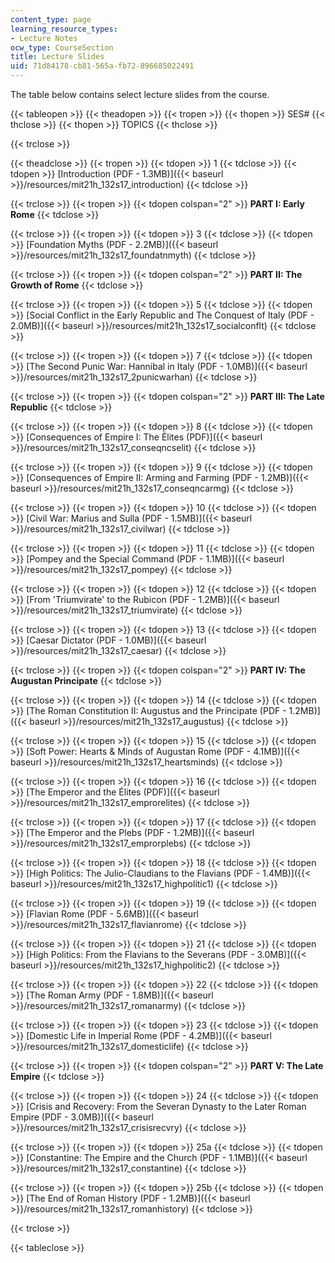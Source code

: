 ```yaml
---
content_type: page
learning_resource_types:
- Lecture Notes
ocw_type: CourseSection
title: Lecture Slides
uid: 71d84178-cb81-565a-fb72-896685022491
---
```


The table below contains select lecture slides from the course.

{{< tableopen >}}
{{< theadopen >}}
{{< tropen >}}
{{< thopen >}}
SES#
{{< thclose >}}
{{< thopen >}}
TOPICS
{{< thclose >}}

{{< trclose >}}

{{< theadclose >}}
{{< tropen >}}
{{< tdopen >}}
1
{{< tdclose >}}
{{< tdopen >}}
[Introduction (PDF - 1.3MB)]({{< baseurl >}}/resources/mit21h_132s17_introduction)
{{< tdclose >}}

{{< trclose >}}
{{< tropen >}}
{{< tdopen colspan="2" >}}
**PART I: Early Rome**
{{< tdclose >}}

{{< trclose >}}
{{< tropen >}}
{{< tdopen >}}
3
{{< tdclose >}}
{{< tdopen >}}
[Foundation Myths (PDF - 2.2MB)]({{< baseurl >}}/resources/mit21h_132s17_foundatnmyth)
{{< tdclose >}}

{{< trclose >}}
{{< tropen >}}
{{< tdopen colspan="2" >}}
**PART II: The Growth of Rome**
{{< tdclose >}}

{{< trclose >}}
{{< tropen >}}
{{< tdopen >}}
5
{{< tdclose >}}
{{< tdopen >}}
[Social Conflict in the Early Republic and The Conquest of Italy (PDF - 2.0MB)]({{< baseurl >}}/resources/mit21h_132s17_socialconflt)
{{< tdclose >}}

{{< trclose >}}
{{< tropen >}}
{{< tdopen >}}
7
{{< tdclose >}}
{{< tdopen >}}
[The Second Punic War: Hannibal in Italy (PDF - 1.0MB)]({{< baseurl >}}/resources/mit21h_132s17_2punicwarhan)
{{< tdclose >}}

{{< trclose >}}
{{< tropen >}}
{{< tdopen colspan="2" >}}
**PART III: The Late Republic**
{{< tdclose >}}

{{< trclose >}}
{{< tropen >}}
{{< tdopen >}}
8
{{< tdclose >}}
{{< tdopen >}}
[Consequences of Empire I: The Élites (PDF)]({{< baseurl >}}/resources/mit21h_132s17_conseqncselit)
{{< tdclose >}}

{{< trclose >}}
{{< tropen >}}
{{< tdopen >}}
9
{{< tdclose >}}
{{< tdopen >}}
[Consequences of Empire II: Arming and Farming (PDF - 1.2MB)]({{< baseurl >}}/resources/mit21h_132s17_conseqncarmg)
{{< tdclose >}}

{{< trclose >}}
{{< tropen >}}
{{< tdopen >}}
10
{{< tdclose >}}
{{< tdopen >}}
[Civil War: Marius and Sulla (PDF - 1.5MB)]({{< baseurl >}}/resources/mit21h_132s17_civilwar)
{{< tdclose >}}

{{< trclose >}}
{{< tropen >}}
{{< tdopen >}}
11
{{< tdclose >}}
{{< tdopen >}}
[Pompey and the Special Command (PDF - 1.1MB)]({{< baseurl >}}/resources/mit21h_132s17_pompey)
{{< tdclose >}}

{{< trclose >}}
{{< tropen >}}
{{< tdopen >}}
12
{{< tdclose >}}
{{< tdopen >}}
[From 'Triumvirate' to the Rubicon (PDF - 1.2MB)]({{< baseurl >}}/resources/mit21h_132s17_triumvirate)
{{< tdclose >}}

{{< trclose >}}
{{< tropen >}}
{{< tdopen >}}
13
{{< tdclose >}}
{{< tdopen >}}
[Caesar Dictator (PDF - 1.0MB)]({{< baseurl >}}/resources/mit21h_132s17_caesar)
{{< tdclose >}}

{{< trclose >}}
{{< tropen >}}
{{< tdopen colspan="2" >}}
**PART IV: The Augustan Principate**
{{< tdclose >}}

{{< trclose >}}
{{< tropen >}}
{{< tdopen >}}
14
{{< tdclose >}}
{{< tdopen >}}
[The Roman Constitution II: Augustus and the Principate (PDF - 1.2MB)]({{< baseurl >}}/resources/mit21h_132s17_augustus)
{{< tdclose >}}

{{< trclose >}}
{{< tropen >}}
{{< tdopen >}}
15
{{< tdclose >}}
{{< tdopen >}}
[Soft Power: Hearts & Minds of Augustan Rome (PDF - 4.1MB)]({{< baseurl >}}/resources/mit21h_132s17_heartsminds)
{{< tdclose >}}

{{< trclose >}}
{{< tropen >}}
{{< tdopen >}}
16
{{< tdclose >}}
{{< tdopen >}}
[The Emperor and the Élites (PDF)]({{< baseurl >}}/resources/mit21h_132s17_emprorelites)
{{< tdclose >}}

{{< trclose >}}
{{< tropen >}}
{{< tdopen >}}
17
{{< tdclose >}}
{{< tdopen >}}
[The Emperor and the Plebs (PDF - 1.2MB)]({{< baseurl >}}/resources/mit21h_132s17_emprorplebs)
{{< tdclose >}}

{{< trclose >}}
{{< tropen >}}
{{< tdopen >}}
18
{{< tdclose >}}
{{< tdopen >}}
[High Politics: The Julio-Claudians to the Flavians (PDF - 1.4MB)]({{< baseurl >}}/resources/mit21h_132s17_highpolitic1)
{{< tdclose >}}

{{< trclose >}}
{{< tropen >}}
{{< tdopen >}}
19
{{< tdclose >}}
{{< tdopen >}}
[Flavian Rome (PDF - 5.6MB)]({{< baseurl >}}/resources/mit21h_132s17_flavianrome)
{{< tdclose >}}

{{< trclose >}}
{{< tropen >}}
{{< tdopen >}}
21
{{< tdclose >}}
{{< tdopen >}}
[High Politics: From the Flavians to the Severans (PDF - 3.0MB)]({{< baseurl >}}/resources/mit21h_132s17_highpolitic2)
{{< tdclose >}}

{{< trclose >}}
{{< tropen >}}
{{< tdopen >}}
22
{{< tdclose >}}
{{< tdopen >}}
[The Roman Army (PDF - 1.8MB)]({{< baseurl >}}/resources/mit21h_132s17_romanarmy)
{{< tdclose >}}

{{< trclose >}}
{{< tropen >}}
{{< tdopen >}}
23
{{< tdclose >}}
{{< tdopen >}}
[Domestic Life in Imperial Rome (PDF - 4.2MB)]({{< baseurl >}}/resources/mit21h_132s17_domesticlife)
{{< tdclose >}}

{{< trclose >}}
{{< tropen >}}
{{< tdopen colspan="2" >}}
**PART V: The Late Empire**
{{< tdclose >}}

{{< trclose >}}
{{< tropen >}}
{{< tdopen >}}
24
{{< tdclose >}}
{{< tdopen >}}
[Crisis and Recovery: From the Severan Dynasty to the Later Roman Empire (PDF - 3.0MB)]({{< baseurl >}}/resources/mit21h_132s17_crisisrecvry)
{{< tdclose >}}

{{< trclose >}}
{{< tropen >}}
{{< tdopen >}}
25a
{{< tdclose >}}
{{< tdopen >}}
[Constantine: The Empire and the Church (PDF - 1.1MB)]({{< baseurl >}}/resources/mit21h_132s17_constantine)
{{< tdclose >}}

{{< trclose >}}
{{< tropen >}}
{{< tdopen >}}
25b
{{< tdclose >}}
{{< tdopen >}}
[The End of Roman History (PDF - 1.2MB)]({{< baseurl >}}/resources/mit21h_132s17_romanhistory)
{{< tdclose >}}

{{< trclose >}}

{{< tableclose >}}